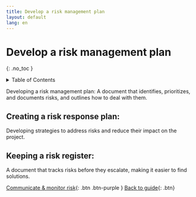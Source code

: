 ```yaml
---
title: Develop a risk management plan
layout: default
lang: en
---
```


# Develop a risk management plan
{: .no_toc }

<details markdown="block">
<summary>Table of Contents</summary>

- Table of Contents
{:toc}

</details>

Developing a risk management plan: 
A document that identifies, prioritizes, and documents risks, and outlines how to deal with them. 

## Creating a risk response plan: 
Developing strategies to address risks and reduce their impact on the project. 

## Keeping a risk register: 
A document that tracks risks before they escalate, making it easier to find solutions. 





[Communicate & monitor risk]({{site.url}}/project-managers/pm-monitor-risk/){: .btn .btn-purple }
[Back to guide]({{site.url}}//pm/guide#how-to){: .btn}
